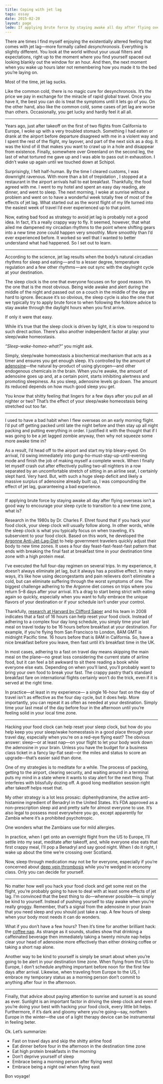 ```yaml
---
title: Coping with jet lag
tags: essay
date: 2015-02-20
layout: page
lede: If applying brute force by staying awake all day after flying overseas isn’t a good way to encourage your sleep cycle to transition to a new time zone, what is?
---
```


There are times I find myself enjoying the existentially altered feeling that comes with jet lag—more formally called _desynchronosis_. Everything is slightly different. You look at the world without your usual filters and expectations, right up to the moment where you find yourself spaced out looking blankly out the window for an hour. And then, the next moment when you wake up hours later not remembering how you made it to the bed you’re laying on.

Most of the time, jet lag sucks. 

Like the common cold, there is no magic cure for desynchronosis. It’s the price we pay in exchange for the miracle of rapid global travel. Once you have it, the best you can do is treat the symptoms until it lets go of you. On the other hand, also like the common cold, some cases of jet lag are worse than others. Occasionally, you get lucky and hardly feel it all all.


***

Years ago, just after takeoff on the first of two flights from California to Europe, I woke up with a very troubled stomach. Something I had eaten or drank at the airport before departure disagreed with me in a violent way and I spent the rest of the flight, my layover, and part of the next sick as a dog. It was the kind of ill that makes you want to crawl up in a hole and disappear from existence. Finally, somewhere over Greenland on the second leg, the last of what tortured me gave up and I was able to pass out in exhaustion. I didn’t wake up again  until we touched down at Schipol.

Surprisingly, I felt half-human. By the time I cleared customs, I was downright ravenous. With more than a bit of trepidation , I stopped at a restaurant in the airport arrivals hall to eat breakfast. Thankfully, the food agreed with me. I went to my hotel and spent an easy day reading, ate dinner, and went to sleep. The next morning, I woke at sunrise without a problem and went on to have a wonderful week totally free of most of the effects of jet lag. What started out as the worst flight of my life turned into the easiest week of travel I’d ever experienced up to that point.

Now, eating bad food as strategy to avoid jet lag is probably not a good idea. In fact, it’s a really crappy way to fly. It seemed, however, that what ailed me dampened my circadian rhythms to the point where shifting gears into a new time zone could happen very smoothly. More smoothly than I’d ever experienced before. It worked so well that I wanted to better understand what had happened. So I set out to learn.

***

According to the science, jet lag results when the body’s natural circadian rhythms for sleep and eating — and to a lesser degree, temperature regulation and a few other rhythms — are out sync with the day/night cycle at your destination. 

The sleep clock is the one that everyone focuses on for good reason. It’s the one that is the most obvious. Being wide awake and alert during the middle of the night and passed out on a couch in the middle of the day are hard to ignore. Because it’s so obvious, the sleep cycle is also the one that we typically try to apply brute force to when following the folklore advice to stay awake through the daylight hours when you first arrive.

If only it were that easy.

While it’s true that the sleep clock is driven by light, it is slow to respond to such direct action. There’s also another independent factor at play: your sleep/wake homeostasis.

_“Sleep-wake-homeo-what?”_ you might ask. 

Simply, sleep/wake homeostasis a biochemical mechanism that acts as a timer and ensures you get enough sleep. It’s controlled by the amount of [adenosine](http://en.wikipedia.org/wiki/Adenosine)—the natural by-product of using glycogen—and other endogenous chemicals in the brain. When you’re awake, the amount of adenosine goes up and, at a certain point, starts inhibiting alertness and promoting sleepiness. As you sleep, adenosine levels go down. The amount its reduced depends on how much good sleep you get.

You know that shitty feeling that lingers for a few days after you pull an all nighter or two? That’s the effect of your sleep/wake homeostasis being stretched out too far.

***

I used to have a bad habit when I flew overseas on an early morning flight. I’d put off getting packed until late the night before and then stay up all night packing and putting everything in order. I justified it with the thought that if I was going to be a jet lagged zombie anyway, then why not squeeze some more awake time in? 

As a result, I’d head off to the airport and start my trip bleary-eyed. On arrival, I’d swing immediately into gung-ho-must-stay-up-until-evening mode and finish the job of making myself a complete wreck. When I finally let myself crash out after effectively pulling two-all nighters in a row separated by an uncomfortable stretch of sitting in an airline seat, I certainly slept hard. Very hard. But, with such a huge sleep deficit and likely a massive surplus of adenosine already built up, I was compounding the effect of jet lag, guaranteeing a bad experience. 

***

If applying brute force by staying awake all day after flying overseas isn’t a good way to encourage your sleep cycle to transition to a new time zone, what is?

Research in the 1980s by Dr. Charles F. Ehret found that if you hack your food clock, your sleep clock will usually follow along. In other words, while the sleep clock is what you typically focus on when traveling, it’s subservient to your food clock. Based on this work, he developed the [Argonne Anti-Jet-Lag-Diet](http://www.netlib.org/misc/jet-lag-diet) to help government travelers quickly adjust their body to new time zones. It uses a four day feast-fast-feast-fast pattern that ends with breaking the final fast at breakfast time in your destination time zone with a high protein meal. 

I’ve executed the full four-day regimen on several trips. In my experience, it doesn’t always eliminate jet lag, but it always has a positive effect. In many ways, it’s like how using decongestants and pain relievers don’t eliminate a cold, but can eliminate suffering through the worst symptoms of one. The biggest challenge adhering to the Argonne diet comes on trips where you return 5–8 days after your arrival. It’s a drag to start being strict with eating again so quickly, especially when you want to fully embrace the unique flavors of your destination or if your schedule isn’t under your control. 

Thankfully, [research at Harvard by Clifford Saper](http://news.harvard.edu/gazette/story/2008/05/study-identifies-food-related-clock-in-the-brain/) and his team in 2008 indicates that a fast of 16 hours can help reset your food clock. Instead of adhering to a complex four day long schedule, you simply time your last meal on travel today to be 16 hours before breakfast at your destination. For example, if you’re flying from San Francisco to London, 8AM GMT is midnight Pacific time. 16 hours before that is 8AM in California. So, have a nice breakfast before you leave, then fast until it’s breakfast time in the UK.

In most cases, adhering to a fast on travel day means skipping the main meal on the plane—no great loss considering the current state of airline food, but it can feel a bit awkward to sit there reading a book while everyone else eats. Depending on when you’ll land, you’ll probably want to bring your own food to break your fast. The crappy pastry that’s standard breakfast fare on international flights certainly won’t do the trick, even if it is served at the right time.

In practice—at least in my experience— a single 16-hour fast on the day of travel isn’t as effective as the four day cycle, but it does help. More importantly, you can repeat it as often as needed at your destination. Simply time your last meal of the day before four in the afternoon until you’re feeling solid in your local time zone.

***

Hacking your food clock can help reset your sleep clock, but how do you help keep you your sleep/wake homeostasis in a good place through your travel day, especially when you’re on a red-eye flying east? The obvious answer: sleep—or at least nap—on your flight to let your body work down the adenosine in your brain. Unless you have the budget for a business class ticket in a fancy lay-flat seat—or the miles and status to score an upgrade—that’s easier said than done.  

One of my strategies is to meditate for a while. The process of packing, getting to the airport, clearing security, and waiting around in a terminal puts my mind in a state where it wants to stay alert for the next thing. That interferes with blissfully dozing off. A good long meditation session right after takeoff helps reset that.

My other strategy is a lot less prosaic: diphenhydramine, the active anti-histamine ingredient of Benadryl in the United States. It’s FDA approved as a non-prescription sleep aid and pretty safe for almost everyone to use. It’s also legal to possess most everywhere you go, except apparently for Zambia where it’s a prohibited psychotropic.

One wonders what the Zambians use for mild allergies.

In practice, when I get onto an overnight flight from the US to Europe, I’ll settle into my seat, meditate after takeoff, and, while everyone else eats that first crappy meal, I’ll pop a Benadryl and say good night. When I do it right, I wake up about the time we’re crossing over Scotland.

Now, sleep through medication may not be for everyone, especially if you’re concerned about [deep vein thrombosis](http://wwwnc.cdc.gov/travel/yellowbook/2014/chapter-2-the-pre-travel-consultation/deep-vein-thrombosis-and-pulmonary-embolism) while you’re wedged in economy class. Only you can decide for yourself.

***

No matter how well you hack your food clock and get some rest on the flight, you’re probably going to have to deal with at least some effects of jet lag. I’m convinced that the best thing to do—whenever possible—is simply be kind to yourself. Instead of pushing yourself to stay awake when you’re really groggy. Remember, that’s a signal from the adenosine in your brain that you need sleep and you should just take a nap. A few hours of sleep when your body most needs it can do wonders.

What if you don’t have a few hours? Then it’s time for another brilliant hack: the [coffee nap](http://en.wikipedia.org/wiki/Coffee_nap). As strange as it sounds, studies show that drinking a caffeinated beverage then immediately taking a twenty minute nap helps clear your head of adenosine more effectively than either drinking coffee or taking a short nap alone.

Another way to be kind to yourself is simply be smart about when you’re going to be alert in your destination time zone. When flying from the US to Europe, I don’t schedule anything important before noon for the first few days after arrival. Likewise, when traveling from Europe to the US, I embrace my temporary status as a morning person don’t commit to anything after four in the afternoon.

***

Finally, that advice about paying attention to sunrise and sunset is as sound as ever. Sunlight is an important factor in driving the sleep clock and even if you’re doing your best with hacking your food clock, every little bit helps. Furthermore, if it’s dark and gloomy where you’re going—say, northern Europe in the winter—the use of a light therapy device can be instrumental in feeling beter.

Ok. Let’s summarize:

* Fast on travel days and skip the shitty airline food
* Eat dinner before four in the afternoon in the destination time zone
* Eat high protein breakfasts in the morning
* Don’t deprive yourself of sleep
* Embrace being a morning person after flying west
* Embrace being a night owl when flying east

Bon voyage!